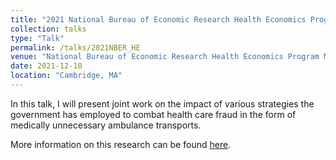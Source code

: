 ```yaml
---
title: "2021 National Bureau of Economic Research Health Economics Program Meeting"
collection: talks
type: "Talk"
permalink: /talks/2021NBER_HE
venue: "National Bureau of Economic Research Health Economics Program Meeting"
date: 2021-12-10
location: "Cambridge, MA"
---
```


In this talk, I will present joint work on the impact of various strategies the government has employed to combat health care fraud in the form of medically unnecessary ambulance transports.

More information on this research can be found [here](https://rileyleague.github.io/publications/ambulancefraud).
